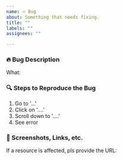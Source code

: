 ```yaml
---
name: 🔥 Bug
about: Something that needs fixing.
title: ""
labels: ""
assignees: ""

---
```


### 🔥 Bug Description
What:

### 🔍 Steps to Reproduce the Bug
1. Go to '...'
2. Click on '....'
3. Scroll down to '....'
4. See error

### 📸 Screenshots, Links, etc.
If a resource is affected, pls provide the URL: